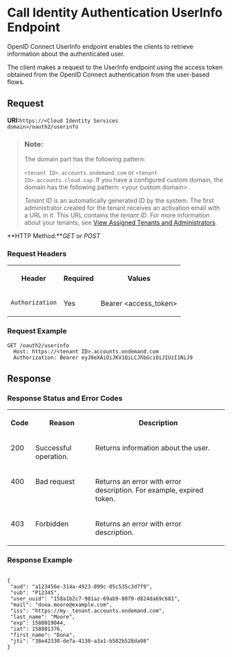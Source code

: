 <!-- loio29e48698ae314b3896abd8e14a4d9138 -->

# Call Identity Authentication UserInfo Endpoint

OpenID Connect UserInfo endpoint enables the clients to retrieve information about the authenticated user.



The client makes a request to the UserInfo endpoint using the access token obtained from the OpenID Connect authentication from the user-based flows.





## **Request**

**URI:**<code>https://&lt;Cloud Identity Services domain&gt;/oauth2/userinfo</code>

> ### Note:  
> The domain part has the following pattern:
> 
> `<tenant ID>.accounts.ondemand.com` or `<tenant ID>.accounts.cloud.sap`. If you have a configured custom domain, the domain has the following pattern: <your custom domain\>.
> 
> *Tenant ID* is an automatically generated ID by the system. The first administrator created for the tenant receives an activation email with a URL in it. This URL contains the *tenant ID*. For more information about your tenants, see [View Assigned Tenants and Administrators](../view-assigned-tenants-and-administrators-f56e6f2.md).

**HTTP Method:***GET* or *POST*



### Request Headers


<table>
<tr>
<th valign="top">

Header

</th>
<th valign="top">

Required

</th>
<th valign="top">

Values

</th>
</tr>
<tr>
<td valign="top">

`Authorization`

</td>
<td valign="top">

Yes

</td>
<td valign="top">

Bearer <access\_token\>

</td>
</tr>
</table>



### Request Example

```
GET /oauth2/userinfo 
  Host: https://<tenant ID>.accounts.ondemand.com
  Authorization: Bearer eyJ0eXAiOiJKV1QiLCJhbGciOiJIUzI1NiJ9
```



## **Response**



### Response Status and Error Codes


<table>
<tr>
<th valign="top">

Code

</th>
<th valign="top">

Reason

</th>
<th valign="top">

Description

</th>
</tr>
<tr>
<td valign="top">

200

</td>
<td valign="top">

Successful operation.

</td>
<td valign="top">

Returns information about the user.

</td>
</tr>
<tr>
<td valign="top">

400

</td>
<td valign="top">

Bad request

</td>
<td valign="top">

Returns an error with error description. For example, expired token.

</td>
</tr>
<tr>
<td valign="top">

403

</td>
<td valign="top">

Forbidden

</td>
<td valign="top">

Returns an error with error description.

</td>
</tr>
</table>



### Response Example

```

{
 "aud": "a123456e-314a-4923-899c-05c535c3d7f9",
 "sub": "P12345",
 "user_uuid": "158a1b2c7-981az-69ab9-8079-d824da69c681",
 "mail": "dona.moore@example.com",
 "iss": "https://my-_tenant.accounts.ondemand.com",
 "last_name": "Moore",
 "exp": 1588019044,
 "iat": 158801376,
 "first_name": "Dona",
 "jti": "38e42330-de7a-4130-a3a1-b582b528da98"
}

```



